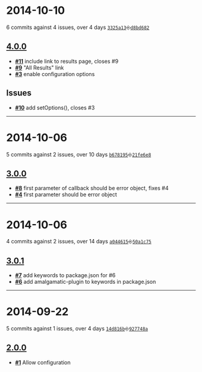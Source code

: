 # 2014-10-10
6 commits against 4 issues, over 4 days [`3325a13`](https://github.com/ucsf-ckm/amalgamatic-libguides/commit/3325a13)⎆[`d8bd682`](https://github.com/ucsf-ckm/amalgamatic-libguides/commit/d8bd682)

## [**4.0.0**](https://github.com/ucsf-ckm/amalgamatic-libguides/issues?milestone=4&state=closed)
- [**#11**](https://github.com/ucsf-ckm/amalgamatic-libguides/issues/11) include link to results page, closes #9
- [**#9**](https://github.com/ucsf-ckm/amalgamatic-libguides/issues/9) &quot;All Results&quot; link
- [**#3**](https://github.com/ucsf-ckm/amalgamatic-libguides/issues/3) enable configuration options


## Issues
- [**#10**](https://github.com/ucsf-ckm/amalgamatic-libguides/issues/10) add setOptions(), closes #3

---


# 2014-10-06
5 commits against 2 issues, over 10 days [`b678195`](https://github.com/ucsf-ckm/amalgamatic-libguides/commit/b678195)⎆[`21fe6e8`](https://github.com/ucsf-ckm/amalgamatic-libguides/commit/21fe6e8)

## [**3.0.0**](https://github.com/ucsf-ckm/amalgamatic-libguides/issues?milestone=2&state=closed)
- [**#8**](https://github.com/ucsf-ckm/amalgamatic-libguides/issues/8) first parameter of callback should be error object, fixes #4
- [**#4**](https://github.com/ucsf-ckm/amalgamatic-libguides/issues/4) first parameter should be error object

---


# 2014-10-06
4 commits against 2 issues, over 14 days [`a044615`](https://github.com/ucsf-ckm/amalgamatic-libguides/commit/a044615)⎆[`50a1c75`](https://github.com/ucsf-ckm/amalgamatic-libguides/commit/50a1c75)

## [**3.0.1**](https://github.com/ucsf-ckm/amalgamatic-libguides/issues?milestone=3&state=closed)
- [**#7**](https://github.com/ucsf-ckm/amalgamatic-libguides/issues/7) add keywords to package.json for #6
- [**#6**](https://github.com/ucsf-ckm/amalgamatic-libguides/issues/6) add amalgamatic-plugin to keywords in package.json

---


# 2014-09-22
5 commits against 1 issues, over 4 days [`14d816b`](https://github.com/ucsf-ckm/amalgamatic-libguides/commit/14d816b)⎆[`927748a`](https://github.com/ucsf-ckm/amalgamatic-libguides/commit/927748a)

## [**2.0.0**](https://github.com/ucsf-ckm/amalgamatic-libguides/issues?milestone=1&state=closed)
- [**#1**](https://github.com/ucsf-ckm/amalgamatic-libguides/issues/1) Allow configuration

